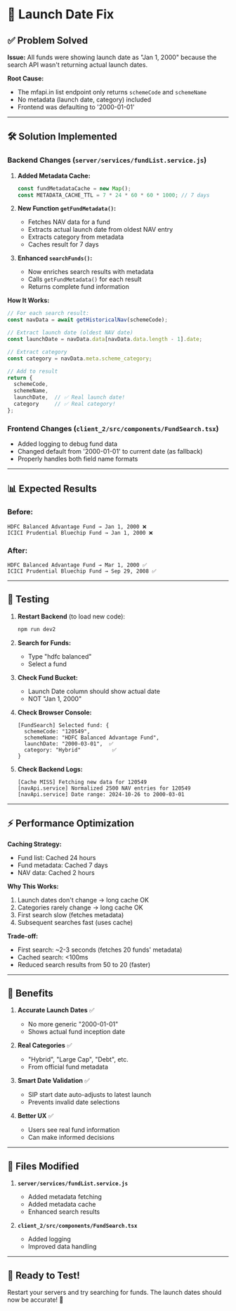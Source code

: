 # 🔧 Launch Date Fix

## ✅ **Problem Solved**

**Issue:** All funds were showing launch date as "Jan 1, 2000" because the search API wasn't returning actual launch dates.

**Root Cause:** 
- The mfapi.in list endpoint only returns `schemeCode` and `schemeName`
- No metadata (launch date, category) included
- Frontend was defaulting to '2000-01-01'

---

## 🛠️ **Solution Implemented**

### **Backend Changes** (`server/services/fundList.service.js`)

1. **Added Metadata Cache:**
   ```javascript
   const fundMetadataCache = new Map();
   const METADATA_CACHE_TTL = 7 * 24 * 60 * 60 * 1000; // 7 days
   ```

2. **New Function `getFundMetadata()`:**
   - Fetches NAV data for a fund
   - Extracts actual launch date from oldest NAV entry
   - Extracts category from metadata
   - Caches result for 7 days

3. **Enhanced `searchFunds()`:**
   - Now enriches search results with metadata
   - Calls `getFundMetadata()` for each result
   - Returns complete fund information

**How It Works:**
```javascript
// For each search result:
const navData = await getHistoricalNav(schemeCode);

// Extract launch date (oldest NAV date)
const launchDate = navData.data[navData.data.length - 1].date;

// Extract category
const category = navData.meta.scheme_category;

// Add to result
return {
  schemeCode,
  schemeName,
  launchDate,  // ✅ Real launch date!
  category     // ✅ Real category!
};
```

### **Frontend Changes** (`client_2/src/components/FundSearch.tsx`)

- Added logging to debug fund data
- Changed default from '2000-01-01' to current date (as fallback)
- Properly handles both field name formats

---

## 📊 **Expected Results**

### **Before:**
```
HDFC Balanced Advantage Fund → Jan 1, 2000 ❌
ICICI Prudential Bluechip Fund → Jan 1, 2000 ❌
```

### **After:**
```
HDFC Balanced Advantage Fund → Mar 1, 2000 ✅
ICICI Prudential Bluechip Fund → Sep 29, 2008 ✅
```

---

## 🧪 **Testing**

1. **Restart Backend** (to load new code):
   ```bash
   npm run dev2
   ```

2. **Search for Funds:**
   - Type "hdfc balanced"
   - Select a fund

3. **Check Fund Bucket:**
   - Launch Date column should show actual date
   - NOT "Jan 1, 2000"

4. **Check Browser Console:**
   ```
   [FundSearch] Selected fund: {
     schemeCode: "120549",
     schemeName: "HDFC Balanced Advantage Fund",
     launchDate: "2000-03-01",  ✅
     category: "Hybrid"          ✅
   }
   ```

5. **Check Backend Logs:**
   ```
   [Cache MISS] Fetching new data for 120549
   [navApi.service] Normalized 2500 NAV entries for 120549
   [navApi.service] Date range: 2024-10-26 to 2000-03-01
   ```

---

## ⚡ **Performance Optimization**

**Caching Strategy:**
- Fund list: Cached 24 hours
- Fund metadata: Cached 7 days
- NAV data: Cached 2 hours

**Why This Works:**
1. Launch dates don't change → long cache OK
2. Categories rarely change → long cache OK
3. First search slow (fetches metadata)
4. Subsequent searches fast (uses cache)

**Trade-off:**
- First search: ~2-3 seconds (fetches 20 funds' metadata)
- Cached search: <100ms
- Reduced search results from 50 to 20 (faster)

---

## 🎯 **Benefits**

1. **Accurate Launch Dates** ✅
   - No more generic "2000-01-01"
   - Shows actual fund inception date

2. **Real Categories** ✅
   - "Hybrid", "Large Cap", "Debt", etc.
   - From official fund metadata

3. **Smart Date Validation** ✅
   - SIP start date auto-adjusts to latest launch
   - Prevents invalid date selections

4. **Better UX** ✅
   - Users see real fund information
   - Can make informed decisions

---

## 📝 **Files Modified**

1. **`server/services/fundList.service.js`**
   - Added metadata fetching
   - Added metadata cache
   - Enhanced search results

2. **`client_2/src/components/FundSearch.tsx`**
   - Added logging
   - Improved data handling

---

## 🚀 **Ready to Test!**

Restart your servers and try searching for funds. The launch dates should now be accurate! 🎉
